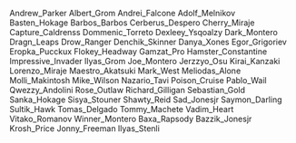 Andrew_Parker
Albert_Grom
Andrei_Falcone
Adolf_Melnikov
Basten_Hokage
Barbos_Barbos
Cerberus_Despero
Cherry_Miraje
Capture_Caldrenss
Dommenic_Torreto
Dexleey_Ysqoalzy
Dark_Montero
Dragn_Leaps
Drow_Ranger
Denchik_Skinner
Danya_Xones
Egor_Grigoriev
Eropka_Pucckux
Flokey_Headway
Gamzat_Pro
Hamster_Constantine
Impressive_Invader
Ilyas_Grom
Joe_Montero
Jerzzyo_Osu
Kirai_Kanzaki
Lorenzo_Miraje
Maestro_Akatsuki
Mark_West
Meliodas_Alone
Molli_Makintosh
Mike_Wilson
Nazario_Tavi
Poison_Cruise
Pablo_Wail
Qwezzy_Andolini
Rose_Outlaw
Richard_Gilligan
Sebastian_Gold
Sanka_Hokage
Sisya_Stouner
Shawty_Reid
Sad_Jonesjr
Saymon_Darling
Sultik_Hawk
Tomas_Delgado
Tommy_Machete
Vadim_Heart
Vitako_Romanov
Winner_Montero
Baxa_Rapsody
Bazzik_Jonesjr
Krosh_Price
Jonny_Freeman
Ilyas_Stenli
